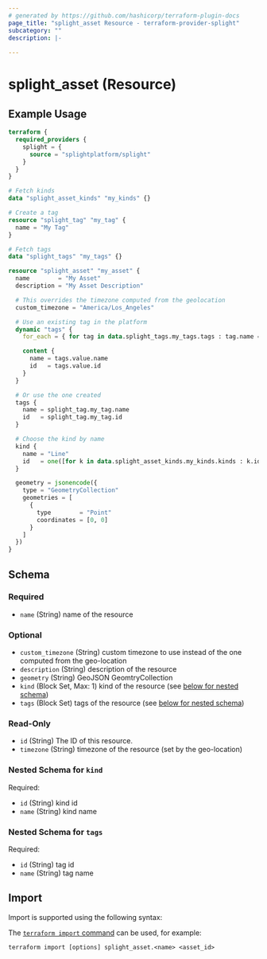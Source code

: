 ```yaml
---
# generated by https://github.com/hashicorp/terraform-plugin-docs
page_title: "splight_asset Resource - terraform-provider-splight"
subcategory: ""
description: |-
  
---
```


# splight_asset (Resource)



## Example Usage

```terraform
terraform {
  required_providers {
    splight = {
      source = "splightplatform/splight"
    }
  }
}

# Fetch kinds
data "splight_asset_kinds" "my_kinds" {}

# Create a tag
resource "splight_tag" "my_tag" {
  name = "My Tag"
}

# Fetch tags
data "splight_tags" "my_tags" {}

resource "splight_asset" "my_asset" {
  name        = "My Asset"
  description = "My Asset Description"

  # This overrides the timezone computed from the geolocation
  custom_timezone = "America/Los_Angeles"

  # Use an existing tag in the platform
  dynamic "tags" {
    for_each = { for tag in data.splight_tags.my_tags.tags : tag.name => tag if tag.name == "Existing Tag" }

    content {
      name = tags.value.name
      id   = tags.value.id
    }
  }

  # Or use the one created
  tags {
    name = splight_tag.my_tag.name
    id   = splight_tag.my_tag.id
  }

  # Choose the kind by name
  kind {
    name = "Line"
    id   = one([for k in data.splight_asset_kinds.my_kinds.kinds : k.id if k.name == "Line"])
  }

  geometry = jsonencode({
    type = "GeometryCollection"
    geometries = [
      {
        type        = "Point"
        coordinates = [0, 0]
      }
    ]
  })
}
```

<!-- schema generated by tfplugindocs -->
## Schema

### Required

- `name` (String) name of the resource

### Optional

- `custom_timezone` (String) custom timezone to use instead of the one computed from the geo-location
- `description` (String) description of the resource
- `geometry` (String) GeoJSON GeomtryCollection
- `kind` (Block Set, Max: 1) kind of the resource (see [below for nested schema](#nestedblock--kind))
- `tags` (Block Set) tags of the resource (see [below for nested schema](#nestedblock--tags))

### Read-Only

- `id` (String) The ID of this resource.
- `timezone` (String) timezone of the resource (set by the geo-location)

<a id="nestedblock--kind"></a>
### Nested Schema for `kind`

Required:

- `id` (String) kind id
- `name` (String) kind name


<a id="nestedblock--tags"></a>
### Nested Schema for `tags`

Required:

- `id` (String) tag id
- `name` (String) tag name

## Import

Import is supported using the following syntax:

The [`terraform import` command](https://developer.hashicorp.com/terraform/cli/commands/import) can be used, for example:

```shell
terraform import [options] splight_asset.<name> <asset_id>
```
